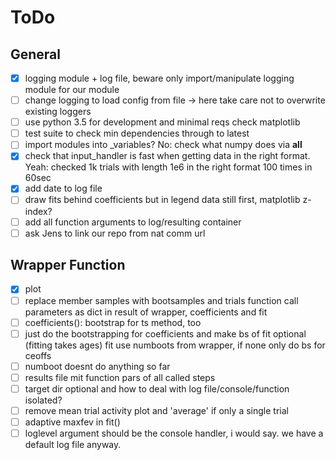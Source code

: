 ToDo
====

General
-------

- [x] logging module + log file, beware only import/manipulate logging module for our module
- [ ] change logging to load config from file -> here take care not to overwrite existing loggers
- [ ] use python 3.5 for development and minimal reqs check matplotlib
- [ ] test suite to check min dependencies through to latest
- [ ] import modules into _variables? No: check what numpy does via __all__
- [x] check that input_handler is fast when getting data in the right format. Yeah: checked 1k trials with length 1e6 in the right format 100 times in 60sec
- [x] add date to log file
- [ ] draw fits behind coefficients but in legend data still first, matplotlib z-index?
- [ ] add all function arguments to log/resulting container
- [ ] ask Jens to link our repo from nat comm url

Wrapper Function
----------------

- [x] plot
- [ ] replace member samples with bootsamples and trials
      function call parameters as dict in result of wrapper, coefficients and fit
- [ ] coefficients(): bootstrap for ts method, too
- [ ] just do the bootstrapping for coefficients and make bs of fit optional (fitting takes ages)
      fit use numboots from wrapper, if none only do bs for ceoffs
- [ ] numboot doesnt do anything so far
- [ ] results file mit function pars of all called steps
- [ ] target dir optional and how to deal with log file/console/function isolated?
- [ ] remove mean trial activity plot and 'average' if only a single trial
- [ ] adaptive maxfev in fit()
- [ ] loglevel argument should be the console handler, i would say. we have a default log file anyway.
